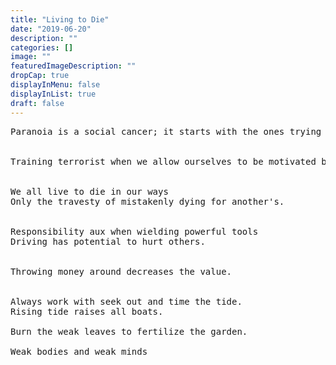 ```yaml
---
title: "Living to Die"
date: "2019-06-20"
description: ""
categories: []
image: ""
featuredImageDescription: ""
dropCap: true
displayInMenu: false
displayInList: true
draft: false
---
```

<pre>
Paranoia is a social cancer; it starts with the ones trying to protect and grows into itself.


Training terrorist when we allow ourselves to be motivated by terror.


We all live to die in our ways
Only the travesty of mistakenly dying for another's.


Responsibility aux when wielding powerful tools
Driving has potential to hurt others.


Throwing money around decreases the value.


Always work with seek out and time the tide.
Rising tide raises all boats.

Burn the weak leaves to fertilize the garden.

Weak bodies and weak minds
</pre>